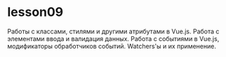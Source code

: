 # lesson09
Работы с классами, стилями и другими атрибутами в Vue.js. Работа с элементами ввода и валидация данных. Работа с событиями в Vue.js, модификаторы обработчиков событий. Watchers'ы и их применение.
